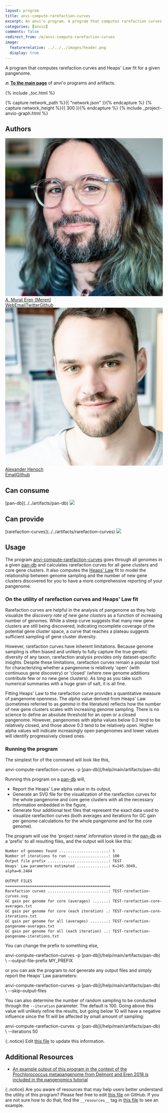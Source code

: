 ```yaml
---
layout: program
title: anvi-compute-rarefaction-curves
excerpt: An anvi'o program. A program that computes rarefaction curves and Heaps&#x27; Law fit for a given pangenome.
categories: [anvio]
comments: false
redirect_from: /m/anvi-compute-rarefaction-curves
image:
  featurerelative: ../../../images/header.png
  display: true
---
```


A program that computes rarefaction curves and Heaps&#x27; Law fit for a given pangenome.

🔙 **[To the main page](../../)** of anvi'o programs and artifacts.


{% include _toc.html %}
<div id="svg" class="subnetwork"></div>
{% capture network_path %}{{ "network.json" }}{% endcapture %}
{% capture network_height %}{{ 300 }}{% endcapture %}
{% include _project-anvio-graph.html %}


## Authors

<div class="anvio-person"><div class="anvio-person-info"><div class="anvio-person-photo"><img class="anvio-person-photo-img" src="../../images/authors/meren.jpg" /></div><div class="anvio-person-info-box"><a href="/people/meren" target="_blank"><span class="anvio-person-name">A. Murat Eren (Meren)</span></a><div class="anvio-person-social-box"><a href="http://merenlab.org" class="person-social" target="_blank"><i class="fa fa-fw fa-home"></i>Web</a><a href="mailto:a.murat.eren@gmail.com" class="person-social" target="_blank"><i class="fa fa-fw fa-envelope-square"></i>Email</a><a href="http://twitter.com/merenbey" class="person-social" target="_blank"><i class="fa fa-fw fa-twitter-square"></i>Twitter</a><a href="http://github.com/meren" class="person-social" target="_blank"><i class="fa fa-fw fa-github"></i>Github</a></div></div></div></div>

<div class="anvio-person"><div class="anvio-person-info"><div class="anvio-person-photo"><img class="anvio-person-photo-img" src="../../images/authors/ahenoch.jpg" /></div><div class="anvio-person-info-box"><a href="/people/ahenoch" target="_blank"><span class="anvio-person-name">Alexander Henoch</span></a><div class="anvio-person-social-box"><a href="mailto:alexander.henoch@hifmb.de" class="person-social" target="_blank"><i class="fa fa-fw fa-envelope-square"></i>Email</a><a href="http://github.com/ahenoch" class="person-social" target="_blank"><i class="fa fa-fw fa-github"></i>Github</a></div></div></div></div>



## Can consume


<p style="text-align: left" markdown="1"><span class="artifact-r">[pan-db](../../artifacts/pan-db) <img src="../../images/icons/DB.png" class="artifact-icon-mini" /></span></p>


## Can provide


<p style="text-align: left" markdown="1"><span class="artifact-p">[rarefaction-curves](../../artifacts/rarefaction-curves) <img src="../../images/icons/SVG.png" class="artifact-icon-mini" /></span></p>


## Usage


The program <span class="artifact-p">[anvi-compute-rarefaction-curves](/help/main/programs/anvi-compute-rarefaction-curves)</span> goes through all genomes in a given <span class="artifact-n">[pan-db](/help/main/artifacts/pan-db)</span> and calculates rarefaction curves for all gene clusters and core gene clusters. It also computes the [Heaps' Law](https://en.wikipedia.org/wiki/Heaps'_law) fit to model the relationship between genome sampling and the number of new gene clusters discovered for you to have a more comprehensive reporting of your pangenome.

### On the utility of rarefaction curves and Heaps' Law fit

Rarefaction curves are helpful in the analysis of pangenome as they help visualize the *discovery rate of new gene clusters* as a function of increasing number of genomes. While a steep curve suggests that many new gene clusters are still being discovered, indicating incomplete coverage of the potential gene cluster space, a curve that reaches a plateau suggests sufficient sampling of gene cluster diversity.

However, rarefaction curves have inherent limitations. Because genome sampling is often biased and unlikely to fully capture the true genetic diversity of any taxon, rarefaction analysis provides only dataset-specific insights. Despite these limitations, rarefaction curves remain a popular tool for characterizing whether a pangenome is relatively 'open' (with continuous gene discovery) or 'closed' (where new genome additions contribute few or no new gene clusters). As long as you take such numerical summaries with a huge grain of salt, it is all fine.

Fitting Heaps' Law to the rarefaction curve provides a quantitative measure of pangenome openness. The *alpha* value derived from Heaps' Law (sometimes referred to as *gamma* in the literature) reflects how the number of new gene clusters scales with increasing genome sampling. There is no science to define an absolute threshold for an open or a closed pangenome. However, pangenomes with alpha values below 0.3 tend to be relatively closed, and those above 0.3 tend to be relatively open. Higher alpha values will indicate increasingly open pangenomes and lower values will identify progressively closed ones.

### Running the program

The simplest for of the command will look like this,

<div class="codeblock" markdown="1">
anvi&#45;compute&#45;rarefaction&#45;curves &#45;p <span class="artifact&#45;n">[pan&#45;db](/help/main/artifacts/pan&#45;db)</span>
</div>

Running this program on a <span class="artifact-n">[pan-db](/help/main/artifacts/pan-db)</span> will,

* Report the Heaps' Law alpha value in its output,
* Generate an SVG file for the visualization of the rarefaction curves for the whole pangenome and core gene clusters with all the necessary information embedded in the figure,
* Generate four additional text files that represent the exact data used to visualize rarefaction curves (both averages and iterations for GC gain per genome calculations for the whole pangenome and for the core genome).

The program will use the 'project name' information stored in the <span class="artifact-n">[pan-db](/help/main/artifacts/pan-db)</span> as a 'prefix' to all resulting files, and the output will look like this:

```
Number of genomes found ......................: 5
Number of iterations to run ..................: 100
Output file prefix ...........................: TEST
Heaps' Law parameters estimated ..............: K=245.3049, alpha=0.2484

OUTPUT FILES
===============================================
Rarefaction curves ...........................: TEST-rarefaction-curves.svg
GC gain per genome for core (averages) .......: TEST-rarefaction-core-averages.txt
GC gain per genome for core (each iteration) .: TEST-rarefaction-core-iterations.txt
GC gain per genome for all (averages) ........: TEST-rarefaction-pangenome-averages.txt
GC gain per genome for all (each iteration) ..: TEST-rarefaction-pangenome-iterations.txt

```

You can change the prefix to something else,

<div class="codeblock" markdown="1">
anvi&#45;compute&#45;rarefaction&#45;curves &#45;p <span class="artifact&#45;n">[pan&#45;db](/help/main/artifacts/pan&#45;db)</span> \
                                &#45;&#45;output&#45;file&#45;prefix MY_PREFIX
</div>

or you can ask the program to *not* generate any output files and simply report the Heaps' Law parameters:

<div class="codeblock" markdown="1">
anvi&#45;compute&#45;rarefaction&#45;curves &#45;p <span class="artifact&#45;n">[pan&#45;db](/help/main/artifacts/pan&#45;db)</span> \
                                &#45;&#45;skip&#45;output&#45;files
</div>

You can also determine the number of random sampling to be conducted through the `--iteration` parameter. The default is 100. Going above this value will unlikely refine the results, but going below 10 will have a negative influence since the fit will be affected by small amount of sampling:

<div class="codeblock" markdown="1">
anvi&#45;compute&#45;rarefaction&#45;curves &#45;p <span class="artifact&#45;n">[pan&#45;db](/help/main/artifacts/pan&#45;db)</span> \
                                &#45;&#45;iterations 50
</div>

{:.notice}
Edit [this file](https://github.com/merenlab/anvio/tree/master/anvio/docs/programs/anvi-compute-rarefaction-curves.md) to update this information.


## Additional Resources


* [An example output of this program in the context of the Prochlorococcus metapangenome from Delmont and Eren 2018 is included in the pangenomics tutorial](http://merenlab.org/2016/11/08/pangenomics-v2/)


{:.notice}
Are you aware of resources that may help users better understand the utility of this program? Please feel free to edit [this file](https://github.com/merenlab/anvio/tree/master/bin/anvi-compute-rarefaction-curves) on GitHub. If you are not sure how to do that, find the `__resources__` tag in [this file](https://github.com/merenlab/anvio/blob/master/bin/anvi-interactive) to see an example.

